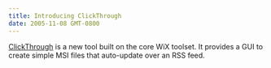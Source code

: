 ```yaml
---
title: Introducing ClickThrough
date: 2005-11-08 GMT-0800
---
```

<a href='clickthrough.html'>ClickThrough</a> is a new tool built on the core WiX toolset. It provides a GUI to create simple MSI files that auto-update over an RSS feed.
